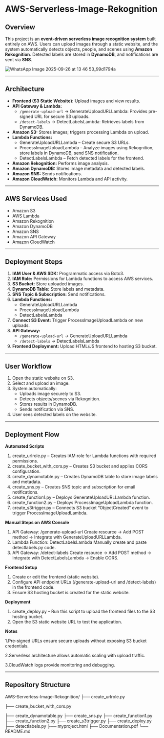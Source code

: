 # AWS-Serverless-Image-Rekognition

## Overview
This project is an **event-driven serverless image recognition system** built entirely on AWS. Users can upload images through a static website, and the system automatically detects objects, people, and scenes using **Amazon Rekognition**. Detected labels are stored in **DynamoDB**, and notifications are sent via **SNS**.  

![WhatsApp Image 2025-09-26 at 13 46 53_99d1794a](https://github.com/user-attachments/assets/f6cfb01a-3d9b-4404-9d00-a8d4219ab9da)


---

## Architecture
- **Frontend (S3 Static Website):** Upload images and view results.  
- **API Gateway & Lambda:**  
  - `/generate-upload-url` → GenerateUploadURLLambda: Provides pre-signed URL for secure S3 uploads.  
  - `/detect-labels` → DetectLabelsLambda: Retrieves labels from DynamoDB.  
- **Amazon S3:** Stores images; triggers processing Lambda on upload.  
- **Lambda Functions:**  
  - GenerateUploadURLLambda – Create secure S3 URLs.  
  - ProcessImageUploadLambda – Analyze images using Rekognition, store labels in DynamoDB, send SNS notification.  
  - DetectLabelsLambda – Fetch detected labels for the frontend.  
- **Amazon Rekognition:** Performs image analysis.  
- **Amazon DynamoDB:** Stores image metadata and detected labels.  
- **Amazon SNS:** Sends notifications.  
- **Amazon CloudWatch:** Monitors Lambda and API activity.

---

## AWS Services Used
- Amazon S3  
- AWS Lambda  
- Amazon Rekognition  
- Amazon DynamoDB  
- Amazon SNS  
- Amazon API Gateway  
- Amazon CloudWatch  

---

## Deployment Steps
1. **IAM User & AWS SDK:** Programmatic access via Boto3.  
2. **IAM Role:** Permissions for Lambda functions to access AWS services.  
3. **S3 Bucket:** Store uploaded images.  
4. **DynamoDB Table:** Store labels and metadata.  
5. **SNS Topic & Subscription:** Send notifications.  
6. **Lambda Functions:**  
   - GenerateUploadURLLambda  
   - ProcessImageUploadLambda  
   - DetectLabelsLambda  
7. **Connect S3 Event:** Trigger ProcessImageUploadLambda on new uploads.  
8. **API Gateway:**  
   - `/generate-upload-url` → GenerateUploadURLLambda  
   - `/detect-labels` → DetectLabelsLambda  
9. **Frontend Deployment:** Upload HTML/JS frontend to hosting S3 bucket.

---

## User Workflow
1. Open the static website on S3.  
2. Select and upload an image.  
3. System automatically:  
   - Uploads image securely to S3.  
   - Detects objects/scenes via Rekognition.  
   - Stores results in DynamoDB.  
   - Sends notification via SNS.  
4. User sees detected labels on the website.  

---

## Deployment Flow

**Automated Scripts**
1. create_urlrole.py – Creates IAM role for Lambda functions with required permissions.
2. create_bucket_with_cors.py – Creates S3 bucket and applies CORS configuration.
3. create_dynamotable.py – Creates DynamoDB table to store image labels and metadata.
4. create_sns.py – Creates SNS topic and subscription for email notifications.
5. create_function1.py – Deploys GenerateUploadURLLambda function.
6. create_function2.py – Deploys ProcessImageUploadLambda function.
7. create_s3trigger.py – Connects S3 bucket “ObjectCreated” event to trigger ProcessImageUploadLambda.

**Manual Steps on AWS Console**

1. API Gateway: /generate-upload-url
Create resource → Add POST method → Integrate with GenerateUploadURLLambda.
2. Lambda Function: DetectLabelsLambda
Manually create and paste detectlabels.py code.
3. API Gateway: /detect-labels
Create resource → Add POST method → Integrate with DetectLabelsLambda → Enable CORS.

**Frontend Setup**

1. Create or edit the frontend (static website).
2. Configure API endpoint URLs (/generate-upload-url and /detect-labels) in the frontend code.
3. Ensure S3 hosting bucket is created for the static website.

**Deployment**

1. create_deploy.py – Run this script to upload the frontend files to the S3 hosting bucket.
2. Open the S3 static website URL to test the application.

**Notes**

1.Pre-signed URLs ensure secure uploads without exposing S3 bucket credentials.

2.Serverless architecture allows automatic scaling with upload traffic.

3.CloudWatch logs provide monitoring and debugging.

---

## Repository Structure


AWS-Serverless-Image-Rekognition/
├── create_urlrole.py

├── create_bucket_with_cors.py

├── create_dynamotable.py
├── create_sns.py
├── create_function1.py
├── create_function2.py
├── create_s3trigger.py
├── create_deploy.py
├── detectlabels.py
├── myproject.html
├── Documentation.pdf
└── README.md
